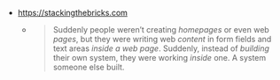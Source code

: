 - https://stackingthebricks.com
	- > Suddenly people weren’t creating *homepages* or even web *pages*, but they were writing web *content* in form fields and text areas *inside a web page*.
	  Suddenly, instead of *building* their own system, they were working *inside* one.
	  A system someone else built.
